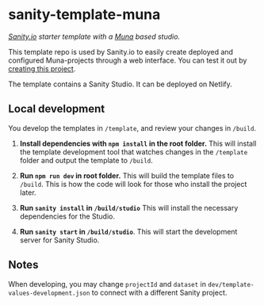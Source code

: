 # sanity-template-muna

_[Sanity.io](https://sanity.io) starter template with a [Muna](https://docs.muna.xyz/) based studio._

This template repo is used by Sanity.io to easily create deployed and configured Muna-projects through a web interface. You can test it out by [creating this project](https://www.sanity.io/create/?template=tarjelavik%2Fsanity-template-muna).

The template contains a Sanity Studio. It can be deployed on Netlify.

## Local development

You develop the templates in `/template`, and review your changes in `/build`.

1. **Install dependencies with `npm install` in the root folder.** This will install the template development tool that watches changes in the `/template` folder and output the template to `/build`.

2. **Run `npm run dev` in root folder.** This will build the template files to `/build`. This is how the code will look for those who install the project later.

3. **Run `sanity install` in `/build/studio`** This will install the necessary dependencies for the Studio.

4. **Run `sanity start` in `/build/studio`**. This will start the development server for Sanity Studio.

## Notes

When developing, you may change `projectId` and `dataset` in `dev/template-values-development.json` to connect with a different Sanity project.
